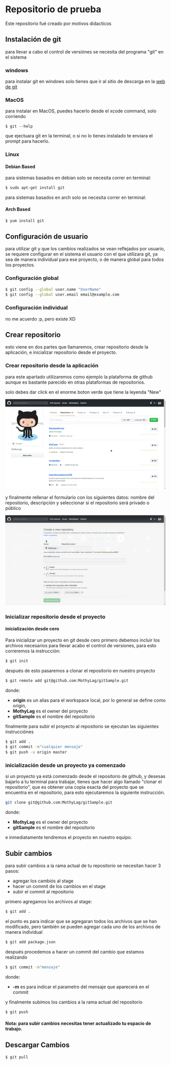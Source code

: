 # Repositorio de prueba

Este repositorio fué creado por motivos didacticos

## Instalación de git

para llevar a cabo el control de versiónes
se necesita del programa "git" en el sistema

### windows

para instalar git en windows solo tienes que ir al sitio de descarga en la
[web de git](https://git-scm.com/download/win,")

### MacOS

para instalar en MacOS,
puedes hacerlo desde el xcode command, solo corriendo

```
$ git --help

```

que ejectuara git en la terminal, o si no lo tienes instalado te enviara el prompt para hacerlo.

### Linux

#### Debian Based

para sistemas basados en debian solo se necesita correr en terminal:

```bash
$ sudo apt-get install git

```

para sistemas basados en arch solo se necesita correr en terminal:

#### Arch Based

```bash
$ yum install git

```

## Configuración de usuario

para utilizar git y que los cambios realizados se vean reflejados por usuario, se requiere configurar en el sistema el usuario con el que utilizara git, ya sea de manera individual para ese proyecto, o de manera global para todos los proyectos.

### Configuración global

```bash
$ git config --global user.name "UserName"
$ git config --global user.email email@example.com
```

### Configuración individual

no me acuerdo :p, pero existe XD

## Crear repositorio

esto viene en dos partes que llamaremos, crear repositorio desde la aplicación, e inicializar repositorio desde el proyecto.

### Crear repositorio desde la aplicación

para este apartado utilizaremos como ejemplo la plataforma de github aunque es bastante parecido en otras plataformas de repositorios.

solo debes dar click en el enorme boton verde que tiene la leyenda "New"

![git image](https://github.com/MothyLag/gitSample/blob/master/src/img/newRepo.png)

y finalmente rellenar el formulario con los siguientes datos:
nombre del repositorio, descripción y seleccionar si el repositorio será privado o público

![git image](https://github.com/MothyLag/gitSample/blob/master/src/img/newRepoForm.png)

### Inicializar repositorio desde el proyecto

#### inicialización desde cero

Para inicializar un proyecto en git desde cero primero debemos incluir los archivos necesarios para llevar acabo el control de versiones, para esto correremos la instrucción:

```bash
$ git init
```

después de esto pasaremos a clonar el repositorio en nuestro proyecto

```bash
$ git remote add git@github.com:MothyLag/gitSample.git
```

donde:

- **origin** es un alias para el workspace local, por lo general se define como origin,
- **MothyLag** es el owner del proyecto
- **gitSample** es el nombre del repositorio

finalmente para subir el proyecto al repositorio se ejecutan las siguientes instrucciónes

```bash
$ git add .
$ git commit -m"cualquier mensaje"
$ git push -u origin master
```

### inicialización desde un proyecto ya comenzado

si un proyecto ya está comenzado desde el repositorio de github, y desesas bajarlo a tu terminal para trabajar, tienes que hacer algo llamado "clonar el repositorio", que es obtener una copia esacta del proyecto que se encuentra en el repositorio, para esto ejecutaremos la siguiente instrucción.

```bash
git clone git@github.com:MothyLag/gitSample.git
```

donde:

- **MothyLag** es el owner del proyecto
- **gitSample** es el nombre del repositorio

e inmediatamente tendremos el proyecto en nuestro equipo.

## Subir cambios

para subir cambios a la rama actual de tu repositorio se necesitan hacer 3 pasos:

- agregar los cambiós al stage
- hacer un commit de los cambios en el stage
- subir el commit al repositorio

primero agregamos los archivos al stage:

```bash
$ git add .
```

el punto es para indicar que se agregaran todos los archivos que se han modificado,
pero también se pueden agregar cada uno de los archivos de manera individual

```bash
$ git add package.json
```

después procedemos a hacer un commit del cambio que estamos realizando

```bash
$ git commit -m"mensaje"
```

donde:

- **-m** es para indicar el parametro del mensaje que aparecerá en el commit

y finalmente subimos los cambios a la rama actual del repositorio

```bash
$ git push
```

#### Nota: para subir cambios necesitas tener actualizado tu espacio de trabajo.

## Descargar Cambios

```bash
$ git pull
```
